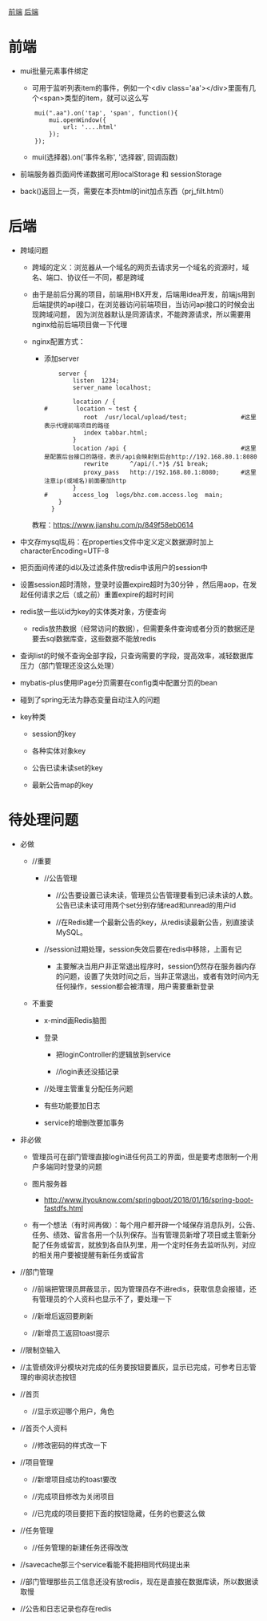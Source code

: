 <a href="#front">前端</a>
<a href="#back">后端</a>

# <a name="front">前端</a> 

- mui批量元素事件绑定

	- 可用于监听列表item的事件，例如一个<div class='aa'\></div\>里面有几个<span\>类型的item，就可以这么写

    ```
        mui(".aa").on('tap', 'span', function(){
            mui.openWindow({
            	url: '....html'
            });
        });
    ```

	- mui(选择器).on('事件名称', '选择器', 回调函数)

- 前端服务器页面间传递数据可用localStorage 和 sessionStorage

- back()返回上一页，需要在本页html的init加点东西（prj_filt.html）

# <a name="back">后端</a> 

- 跨域问题

    - 跨域的定义：浏览器从一个域名的网页去请求另一个域名的资源时，域名、端口、协议任一不同，都是跨域

    - 由于是前后分离的项目，前端用HBX开发，后端用idea开发，前端js用到后端提供的api接口，在浏览器访问前端项目，当访问api接口的时候会出现跨域问题，
    因为浏览器默认是同源请求，不能跨源请求，所以需要用nginx给前后端项目做一下代理
    
    - nginx配置方式：
    
        - 添加server
        
            ```
                server {
                    listen  1234;
                    server_name localhost;

                    location / {
            #        location ~ test {
                       root  /usr/local/upload/test;               #这里表示代理前端项目的路径
                       index tabbar.html;
                    }
                    location /api {                                #这里是配置后台接口的路径，表示/api会映射到后台http://192.168.80.1:8080
                       rewrite      ^/api/(.*)$ /$1 break;
                       proxy_pass   http://192.168.80.1:8080;      #这里注意ip(或域名)前面要加http
                    }
            #       access_log  logs/bhz.com.access.log  main;
                }
              }

            ```
      
      教程：https://www.jianshu.com/p/849f58eb0614
    
- 中文存mysql乱码：在properties文件中定义定义数据源时加上characterEncoding=UTF-8     

- 把页面间传递的id以及过滤条件放redis中该用户的session中

- 设置session超时清除，登录时设置expire超时为30分钟 ，然后用aop，在发起任何请求之后（或之前）重置expire的超时时间

- redis放一些以id为key的实体类对象，方便查询

	- redis放热数据（经常访问的数据），但需要条件查询或者分页的数据还是要去sql数据库查，这些数据不能放redis

- 查询list的时候不查询全部字段，只查询需要的字段，提高效率，减轻数据库压力（部门管理还没这么处理）

- mybatis-plus使用IPage分页需要在config类中配置分页的bean

- 碰到了spring无法为静态变量自动注入的问题

- key种类

	- session的key
	
	- 各种实体对象key

	- 公告已读未读set的key

	- 最新公告map的key



# 待处理问题

- 必做

	- //重要

		- //公告管理

			- //公告要设置已读未读，管理员公告管理要看到已读未读的人数。公告已读未读可用两个set分别存储read和unread的用户id

			- //在Redis建一个最新公告的key，从redis读最新公告，别直接读MySQL。
	
		- //session过期处理，session失效后要在redis中移除，上面有记

			- 主要解决当用户非正常退出程序时，session仍然存在服务器内存的问题，设置了失效时间之后，当非正常退出，或者有效时间内无任何操作，session都会被清理，用户需要重新登录

	- 不重要

		- x-mind画Redis脑图

		- 登录

			- 把loginController的逻辑放到service

			- //login表还没插记录

		- //处理主管重复分配任务问题

		- 有些功能要加日志

		- service的增删改要加事务

- 非必做

	- 管理员可在部门管理直接login进任何员工的界面，但是要考虑限制一个用户多端同时登录的问题

	- 图片服务器

		- http://www.ityouknow.com/springboot/2018/01/16/spring-boot-fastdfs.html

	- 有一个想法（有时间再做）：每个用户都开辟一个域保存消息队列，公告、任务、绩效、留言各用一个队列保存。当有管理员新增了项目或主管新分配了任务或留言，就放到各自队列里，用一个定时任务去监听队列，对应的相关用户要被提醒有新任务或留言

- //部门管理

	- //前端把管理员屏蔽显示，因为管理员存不进redis，获取信息会报错，还有管理员的个人资料也显示不了，要处理一下

	- //新增后返回要刷新

	- //新增员工返回toast提示

- //限制空输入

- //主管绩效评分模块对完成的任务要按钮要置灰，显示已完成，可参考日志管理的审阅状态按钮

- //首页

	- //显示欢迎哪个用户，角色

- //首页个人资料

	- //修改密码的样式改一下

- //项目管理

	- //新增项目成功的toast要改

	- //完成项目修改为关闭项目

	- //已完成的项目要把下面的按钮隐藏，任务的也要这么做

- //任务管理

	- //任务管理的新建任务还得改改

- //savecache那三个service看能不能把相同代码提出来

- //部门管理那些员工信息还没有放redis，现在是直接在数据库读，所以数据读取慢

- //公告和日志记录也存在redis





